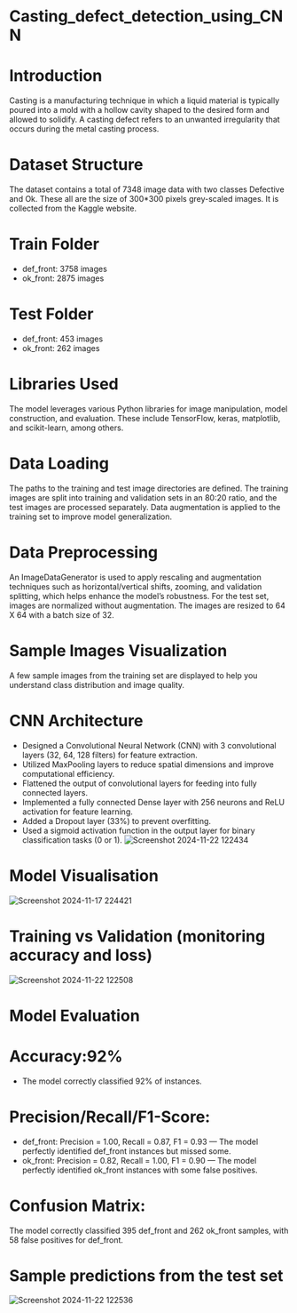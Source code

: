 # Casting_defect_detection_using_CNN
# Introduction
Casting is a manufacturing technique in which a liquid material is typically poured into a mold with a hollow cavity shaped to the desired form and allowed to solidify. A casting defect refers to an unwanted irregularity that occurs during the metal casting process.
# Dataset Structure
The dataset contains a total of 7348 image data with two classes Defective and Ok. These all are the size of 300*300 pixels grey-scaled images. It is collected from the Kaggle website.
# Train Folder
- def_front: 3758 images
- ok_front: 2875 images
# Test Folder
- def_front: 453 images
- ok_front: 262 images
# Libraries Used
The model leverages various Python libraries for image manipulation, model construction, and evaluation. These include TensorFlow, keras, matplotlib, and scikit-learn, among others.
# Data Loading
The paths to the training and test image directories are defined. The training images are split into training and validation sets in an 80:20 ratio, and the test images are processed separately. Data augmentation is applied to the training set to improve model generalization.
# Data Preprocessing
An ImageDataGenerator is used to apply rescaling and augmentation techniques such as horizontal/vertical shifts, zooming, and validation splitting, which helps enhance the model’s robustness. For the test set, images are normalized without augmentation. The images are resized to 64 X 64 with a batch size of 32.
# Sample Images Visualization
A few sample images from the training set are displayed to help you understand class distribution and image quality.
# CNN Architecture
- Designed a Convolutional Neural Network (CNN) with 3 convolutional layers (32, 64, 128 filters) for feature extraction.
- Utilized MaxPooling layers to reduce spatial dimensions and improve computational efficiency.
- Flattened the output of convolutional layers for feeding into fully connected layers.
- Implemented a fully connected Dense layer with 256 neurons and ReLU activation for feature learning.
- Added a Dropout layer (33%) to prevent overfitting.
- Used a sigmoid activation function in the output layer for binary classification tasks (0 or 1).
![Screenshot 2024-11-22 122434](https://github.com/user-attachments/assets/82dd6978-3324-4040-9e6d-9e5d8c9dab17)
# Model Visualisation
![Screenshot 2024-11-17 224421](https://github.com/user-attachments/assets/db7a4b01-1390-419f-9b91-6e4bae0d61c5)
# Training vs Validation (monitoring accuracy and loss)
![Screenshot 2024-11-22 122508](https://github.com/user-attachments/assets/52c8b21c-e99b-456c-b261-9b9a5b394c1b)
# Model Evaluation
# Accuracy:92% 
- The model correctly classified 92% of instances.
# Precision/Recall/F1-Score:
- def_front: Precision = 1.00, Recall = 0.87, F1 = 0.93 — The model perfectly identified def_front instances but missed some.
- ok_front: Precision = 0.82, Recall = 1.00, F1 = 0.90 — The model perfectly identified ok_front instances with some false positives.
# Confusion Matrix:
The model correctly classified 395 def_front and 262 ok_front samples, with 58 false positives for def_front.
# Sample predictions from the test set
![Screenshot 2024-11-22 122536](https://github.com/user-attachments/assets/233515ec-56d2-4592-b7e6-48f46cefc32f)


